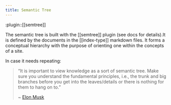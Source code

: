 ```yaml
---
title: Semantic Tree
---
```


:plugin::[[semtree]]

The semantic tree is built with the [[semtree]] plugin (see docs for details).It is defined by the documents in the [[index-type]] markdown files. It forms a conceptual hierarchy with the purpose of orienting one within the concepts of a site.

In case it needs repeating:

> “It is important to view knowledge as a sort of semantic tree. Make sure you understand the fundamental principles, i.e., the trunk and big branches before you get into the leaves/details or there is nothing for them to hang on to.”
> 
> ~ [Elon Musk](https://www.reddit.com/r/IAmA/comments/2rgsan/comment/cnfre0a/?utm_source=share&utm_medium=web2x&context=3)
